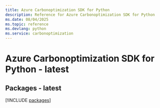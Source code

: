 ```yaml
---
title: Azure Carbonoptimization SDK for Python
description: Reference for Azure Carbonoptimization SDK for Python
ms.date: 08/04/2025
ms.topic: reference
ms.devlang: python
ms.service: carbonoptimization
---
```

# Azure Carbonoptimization SDK for Python - latest
## Packages - latest
[!INCLUDE [packages](carbonoptimization-index.md)]